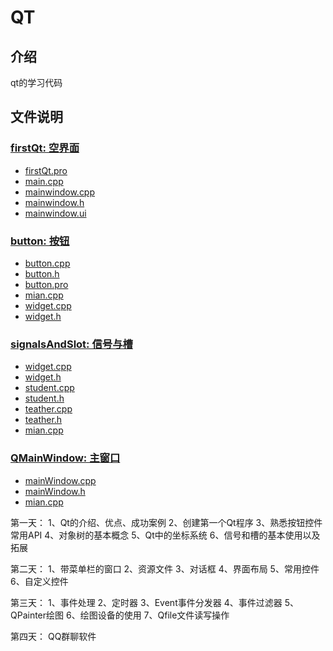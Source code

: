 # QT

## 介绍
qt的学习代码

## 文件说明

### [firstQt: 空界面](firstQt)

* [firstQt.pro](firstQt/firstQt.pro)
* [main.cpp](firstQT/main.cpp)
* [mainwindow.cpp](firstQT/mainwindow.cpp)
* [mainwindow.h](firstQT/mainwindow.h)
* [mainwindow.ui](firstQT/mainwindow.ui)


### [button: 按钮](button)

* [button.cpp](button/button.cpp)
* [button.h](button/button.h)
* [button.pro](button/button.pro)
* [mian.cpp](button/main.cpp)
* [widget.cpp](button/widget.cpp)
* [widget.h](button/widget.h)

### [signalsAndSlot: 信号与槽](signalsAndSlot)

* [widget.cpp](signalsAndSlot/widget.cpp)
* [widget.h](signalsAndSlot/widget.h)
* [student.cpp](signalsAndSlot/student.cpp)
* [student.h](signalsAndSlot/student.h)
* [teather.cpp](signalsAndSlot/teather.cpp)
* [teather.h](signalsAndSlot/teather.h)
* [mian.cpp](signalsAndSlot/mian.cpp)

### [QMainWindow: 主窗口](QMainWindow)

* [mainWindow.cpp](QMainWindow/mainWindow.cpp)
* [mainWindow.h](QMainWindow/mainWindow.h)
* [mian.cpp](QMainWindow/mian.cpp)



第一天：
	1、Qt的介绍、优点、成功案例
	2、创建第一个Qt程序
	3、熟悉按钮控件常用API
	4、对象树的基本概念
	5、Qt中的坐标系统
	6、信号和槽的基本使用以及拓展
	
第二天：
	1、带菜单栏的窗口
	2、资源文件
	3、对话框
	4、界面布局
	5、常用控件
	6、自定义控件
	
第三天：
	1、事件处理
	2、定时器
	3、Event事件分发器
	4、事件过滤器
	5、QPainter绘图
	6、绘图设备的使用
	7、Qfile文件读写操作
	

第四天：
	QQ群聊软件
